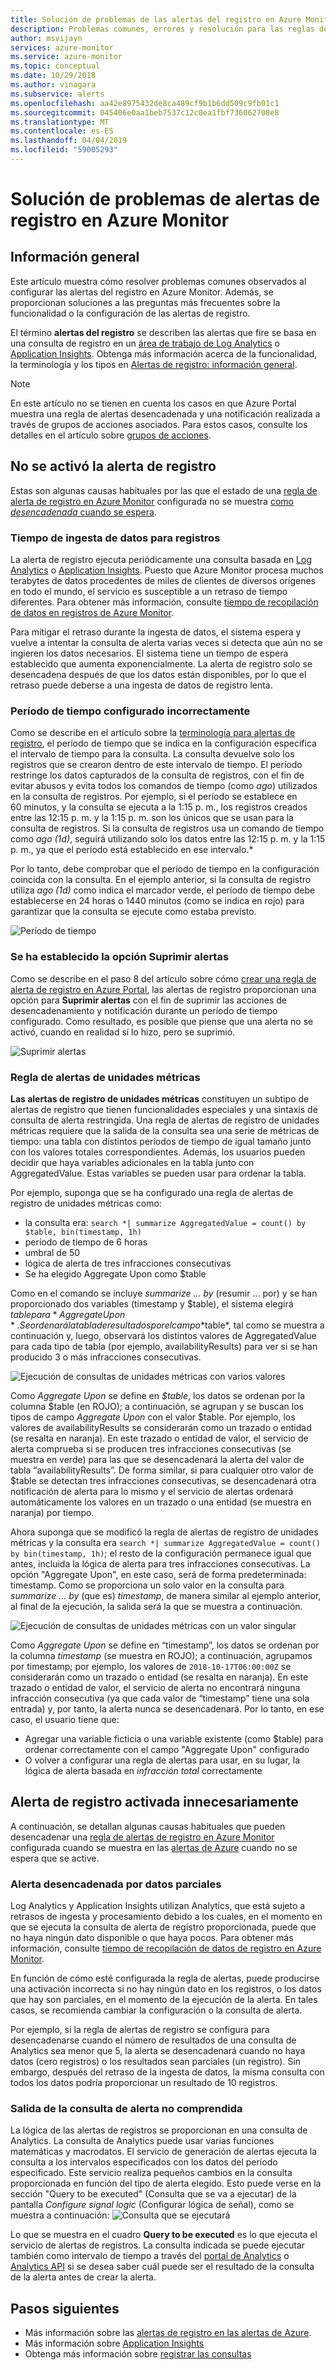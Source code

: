 ```yaml
---
title: Solución de problemas de las alertas del registro en Azure Monitor | Microsoft Docs
description: Problemas comunes, errores y resolución para las reglas de alertas de registro en Azure.
author: msvijayn
services: azure-monitor
ms.service: azure-monitor
ms.topic: conceptual
ms.date: 10/29/2018
ms.author: vinagara
ms.subservice: alerts
ms.openlocfilehash: aa42e8975432de8ca489cf9b1b6dd509c9fb01c1
ms.sourcegitcommit: 045406e0aa1beb7537c12c0ea1fbf736062708e8
ms.translationtype: MT
ms.contentlocale: es-ES
ms.lasthandoff: 04/04/2019
ms.locfileid: "59005293"
---
```

# <a name="troubleshooting-log-alerts-in-azure-monitor"></a>Solución de problemas de alertas de registro en Azure Monitor  

## <a name="overview"></a>Información general

Este artículo muestra cómo resolver problemas comunes observados al configurar las alertas del registro en Azure Monitor. Además, se proporcionan soluciones a las preguntas más frecuentes sobre la funcionalidad o la configuración de las alertas de registro. 

El término **alertas del registro** se describen las alertas que fire se basa en una consulta de registro en un [área de trabajo de Log Analytics](../learn/tutorial-viewdata.md) o [Application Insights](../../azure-monitor/app/analytics.md). Obtenga más información acerca de la funcionalidad, la terminología y los tipos en [Alertas de registro: información general](../platform/alerts-unified-log.md).

> [!NOTE]
> En este artículo no se tienen en cuenta los casos en que Azure Portal muestra una regla de alertas desencadenada y una notificación realizada a través de grupos de acciones asociados. Para estos casos, consulte los detalles en el artículo sobre [grupos de acciones](../platform/action-groups.md).


## <a name="log-alert-didnt-fire"></a>No se activó la alerta de registro

Estas son algunas causas habituales por las que el estado de una [regla de alerta de registro en Azure Monitor](../platform/alerts-log.md) configurada no se muestra [como *desencadenada* cuando se espera](../platform/alerts-managing-alert-states.md). 

### <a name="data-ingestion-time-for-logs"></a>Tiempo de ingesta de datos para registros

La alerta de registro ejecuta periódicamente una consulta basada en [Log Analytics](../learn/tutorial-viewdata.md) o [Application Insights](../../azure-monitor/app/analytics.md). Puesto que Azure Monitor procesa muchos terabytes de datos procedentes de miles de clientes de diversos orígenes en todo el mundo, el servicio es susceptible a un retraso de tiempo diferentes. Para obtener más información, consulte [tiempo de recopilación de datos en registros de Azure Monitor](../platform/data-ingestion-time.md).

Para mitigar el retraso durante la ingesta de datos, el sistema espera y vuelve a intentar la consulta de alerta varias veces si detecta que aún no se ingieren los datos necesarios. El sistema tiene un tiempo de espera establecido que aumenta exponencialmente. La alerta de registro solo se desencadena después de que los datos están disponibles, por lo que el retraso puede deberse a una ingesta de datos de registro lenta. 

### <a name="incorrect-time-period-configured"></a>Período de tiempo configurado incorrectamente

Como se describe en el artículo sobre la [terminología para alertas de registro](../platform/alerts-unified-log.md#log-search-alert-rule---definition-and-types), el período de tiempo que se indica en la configuración especifica el intervalo de tiempo para la consulta. La consulta devuelve solo los registros que se crearon dentro de este intervalo de tiempo. El período restringe los datos capturados de la consulta de registros, con el fin de evitar abusos y evita todos los comandos de tiempo (como *ago*) utilizados en la consulta de registros. Por ejemplo, si el período se establece en 60 minutos, y la consulta se ejecuta a la 1:15 p. m., los registros creados entre las 12:15 p. m. y la 1:15 p. m. son los únicos que se usan para la consulta de registros. Si la consulta de registros usa un comando de tiempo como *ago (1d)*, seguirá utilizando solo los datos entre las 12:15 p. m. y la 1:15 p. m., ya que el período está establecido en ese intervalo.*

Por lo tanto, debe comprobar que el período de tiempo en la configuración coincida con la consulta. En el ejemplo anterior, si la consulta de registro utiliza *ago (1d)* como indica el marcador verde, el período de tiempo debe establecerse en 24 horas o 1440 minutos (como se indica en rojo) para garantizar que la consulta se ejecute como estaba previsto.

![Período de tiempo](media/alert-log-troubleshoot/LogAlertTimePeriod.png)

### <a name="suppress-alerts-option-is-set"></a>Se ha establecido la opción Suprimir alertas

Como se describe en el paso 8 del artículo sobre cómo [crear una regla de alerta de registro en Azure Portal](../platform/alerts-log.md#managing-log-alerts-from-the-azure-portal), las alertas de registro proporcionan una opción para **Suprimir alertas** con el fin de suprimir las acciones de desencadenamiento y notificación durante un período de tiempo configurado. Como resultado, es posible que piense que una alerta no se activó, cuando en realidad sí lo hizo, pero se suprimió.  

![Suprimir alertas](media/alert-log-troubleshoot/LogAlertSuppress.png)

### <a name="metric-measurement-alert-rule-is-incorrect"></a>Regla de alertas de unidades métricas

**Las alertas de registro de unidades métricas** constituyen un subtipo de alertas de registro que tienen funcionalidades especiales y una sintaxis de consulta de alerta restringida. Una regla de alertas de registro de unidades métricas requiere que la salida de la consulta sea una serie de métricas de tiempo: una tabla con distintos períodos de tiempo de igual tamaño junto con los valores totales correspondientes. Además, los usuarios pueden decidir que haya variables adicionales en la tabla junto con AggregatedValue. Estas variables se pueden usar para ordenar la tabla. 

Por ejemplo, suponga que se ha configurado una regla de alertas de registro de unidades métricas como:

- la consulta era: `search *| summarize AggregatedValue = count() by $table, bin(timestamp, 1h)`  
- período de tiempo de 6 horas
- umbral de 50
- lógica de alerta de tres infracciones consecutivas
- Se ha elegido Aggregate Upon como $table

Como en el comando se incluye *summarize ... by* (resumir … por) y se han proporcionado dos variables (timestamp y $table), el sistema elegirá $table para *Aggregate Upon*. Se ordenará la tabla de resultados por el campo *$table*, tal como se muestra a continuación y, luego, observará los distintos valores de AggregatedValue para cada tipo de tabla (por ejemplo, availabilityResults) para ver si se han producido 3 o más infracciones consecutivas.

![Ejecución de consultas de unidades métricas con varios valores](media/alert-log-troubleshoot/LogMMQuery.png)

Como *Aggregate Upon* se define en *$table*, los datos se ordenan por la columna $table (en ROJO); a continuación, se agrupan y se buscan los tipos de campo *Aggregate Upon* con el valor $table. Por ejemplo, los valores de availabilityResults se considerarán como un trazado o entidad (se resalta en naranja). En este trazado o entidad de valor, el servicio de alerta comprueba si se producen tres infracciones consecutivas (se muestra en verde) para las que se desencadenará la alerta del valor de tabla “availabilityResults”. De forma similar, si para cualquier otro valor de $table se detectan tres infracciones consecutivas, se desencadenará otra notificación de alerta para lo mismo y el servicio de alertas ordenará automáticamente los valores en un trazado o una entidad (se muestra en naranja) por tiempo.

Ahora suponga que se modificó la regla de alertas de registro de unidades métricas y la consulta era `search *| summarize AggregatedValue = count() by bin(timestamp, 1h)`; el resto de la configuración permanece igual que antes, incluida la lógica de alerta para tres infracciones consecutivas. La opción "Aggregate Upon", en este caso, será de forma predeterminada: timestamp. Como se proporciona un solo valor en la consulta para *summarize ... by* (que es) *timestamp*, de manera similar al ejemplo anterior, al final de la ejecución, la salida será la que se muestra a continuación.

   ![Ejecución de consultas de unidades métricas con un valor singular](media/alert-log-troubleshoot/LogMMtimestamp.png)

Como *Aggregate Upon* se define en “timestamp”, los datos se ordenan por la columna *timestamp* (se muestra en ROJO); a continuación, agrupamos por timestamp; por ejemplo, los valores de `2018-10-17T06:00:00Z` se considerarán como un trazado o entidad (se resalta en naranja). En este trazado o entidad de valor, el servicio de alerta no encontrará ninguna infracción consecutiva (ya que cada valor de “timestamp” tiene una sola entrada) y, por tanto, la alerta nunca se desencadenará. Por lo tanto, en ese caso, el usuario tiene que:

- Agregar una variable ficticia o una variable existente (como $table) para ordenar correctamente con el campo "Aggregate Upon" configurado
- O volver a configurar una regla de alertas para usar, en su lugar, la lógica de alerta basada en *infracción total* correctamente

## <a name="log-alert-fired-unnecessarily"></a>Alerta de registro activada innecesariamente

A continuación, se detallan algunas causas habituales que pueden desencadenar una [regla de alertas de registro en Azure Monitor](../platform/alerts-log.md) configurada cuando se muestra en las [alertas de Azure](../platform/alerts-managing-alert-states.md) cuando no se espera que se active.

### <a name="alert-triggered-by-partial-data"></a>Alerta desencadenada por datos parciales

Log Analytics y Application Insights utilizan Analytics, que está sujeto a retrasos de ingesta y procesamiento debido a los cuales, en el momento en que se ejecuta la consulta de alerta de registro proporcionada, puede que no haya ningún dato disponible o que haya pocos. Para obtener más información, consulte [tiempo de recopilación de datos de registro en Azure Monitor](../platform/data-ingestion-time.md).

En función de cómo esté configurada la regla de alertas, puede producirse una activación incorrecta si no hay ningún dato en los registros, o los datos que hay son parciales, en el momento de la ejecución de la alerta. En tales casos, se recomienda cambiar la configuración o la consulta de alerta. 

Por ejemplo, si la regla de alertas de registro se configura para desencadenarse cuando el número de resultados de una consulta de Analytics sea menor que 5, la alerta se desencadenará cuando no haya datos (cero registros) o los resultados sean parciales (un registro). Sin embargo, después del retraso de la ingesta de datos, la misma consulta con todos los datos podría proporcionar un resultado de 10 registros.

### <a name="alert-query-output-misunderstood"></a>Salida de la consulta de alerta no comprendida

La lógica de las alertas de registros se proporcionan en una consulta de Analytics. La consulta de Analytics puede usar varias funciones matemáticas y macrodatos.  El servicio de generación de alertas ejecuta la consulta a los intervalos especificados con los datos del período especificado. Este servicio realiza pequeños cambios en la consulta proporcionada en función del tipo de alerta elegido. Esto puede verse en la sección "Query to be executed" (Consulta que se va a ejecutar) de la pantalla *Configure signal logic* (Configurar lógica de señal), como se muestra a continuación: ![Consulta que se ejecutará](media/alert-log-troubleshoot/LogAlertPreview.png)

Lo que se muestra en el cuadro **Query to be executed** es lo que ejecuta el servicio de alertas de registros. La consulta indicada se puede ejecutar también como intervalo de tiempo a través del [portal de Analytics](../log-query/portals.md) o [Analytics API](https://docs.microsoft.com/rest/api/loganalytics/) si se desea saber cuál puede ser el resultado de la consulta de la alerta antes de crear la alerta.

## <a name="next-steps"></a>Pasos siguientes

- Más información sobre las [alertas de registro en las alertas de Azure](../platform/alerts-unified-log.md).
- Más información sobre [Application Insights](../../azure-monitor/app/analytics.md)
- Obtenga más información sobre [registrar las consultas](../log-query/log-query-overview.md)
